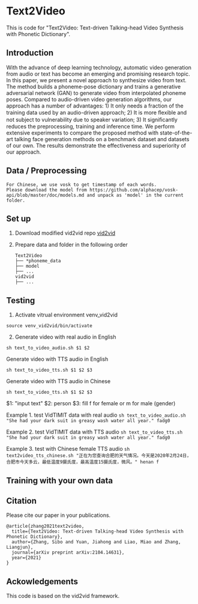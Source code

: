 # Text2Video
This is code for "Text2Video: Text-driven Talking-head Video Synthesis with Phonetic Dictionary".

## Introduction
With the advance of deep learning technology, automatic video generation from audio or text has become an emerging and promising research topic. In this paper, we present a novel approach to synthesize video from text. The method builds a phoneme-pose dictionary and trains a generative adversarial network (GAN) to generate video from interpolated phoneme poses. Compared to audio-driven video generation algorithms, our approach has a number of advantages: 1) It only needs a fraction of the training data used by an audio-driven approach; 2) It is more ﬂexible and not subject to vulnerability due to speaker variation; 3) It signiﬁcantly reduces the preprocessing, training and inference time. We perform extensive experiments to compare the proposed method with state-of-the-art talking face generation methods on a benchmark dataset and datasets of our own. The results demonstrate the effectiveness and superiority of our approach.

## Data / Preprocessing
    For Chinese, we use vosk to get timestamp of each words.
    Please download the model from https://github.com/alphacep/vosk-api/blob/master/doc/models.md and unpack as 'model' in the current folder.
    
## Set up
1. Download modified vid2vid repo [vid2vid](https://github.com/sibozhang/vid2vid) 

2. Prepare data and folder in the following order

    ```
    Text2Video
    ├── *phoneme_data
    ├── model
    ├── ...
    vid2vid
    ├── ...
    ```
    
## Testing
1. Activate vitrual environment venv_vid2vid
```
source venv_vid2vid/bin/activate
```
2. Generate video with real audio in English
```
sh text_to_video_audio.sh $1 $2
```

Generate video with TTS audio in English
```
sh text_to_video_tts.sh $1 $2 $3
```

Generate video with TTS audio in Chinese
```
sh text_to_video_tts.sh $1 $2 $3
```

$1: "input text"
$2: person
$3: fill f for female or m for male (gender)

Example 1. test VidTIMIT data with real audio
    ```
    sh text_to_video_audio.sh "She had your dark suit in greasy wash water all year." fadg0
    ```
    
Example 2. test VidTIMIT data with TTS audio
    ```
    sh text_to_video_tts.sh "She had your dark suit in greasy wash water all year." fadg0
    ```

Example 3. test with Chinese female TTS audio
    ```
    sh text2video_tts_chinese.sh "正在为您查询合肥的天气情况。今天是2020年2月24日，合肥市今天多云，最低温度9摄氏度，最高温度15摄氏度，微风。" henan f
    ```
    
## Training with your own data

## Citation
Please cite our paper in your publications.

```
@article{zhang2021text2video,
  title={Text2Video: Text-driven Talking-head Video Synthesis with Phonetic Dictionary},
  author={Zhang, Sibo and Yuan, Jiahong and Liao, Miao and Zhang, Liangjun},
  journal={arXiv preprint arXiv:2104.14631},
  year={2021}
}
```

## Ackowledgements
This code is based on the vid2vid framework.
